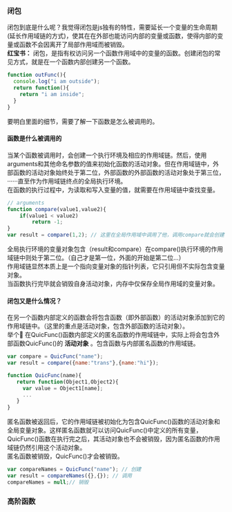 ### 闭包
闭包到底是什么呢？我觉得闭包是js独有的特性，需要延长一个变量的生命周期(延长作用域链的方式)，使其在在外部也能访问内部的变量或函数，使得内部的变量或函数不会因离开了局部作用域而被销毁。<br>
**红宝书：** 闭包，是指有权访问另一个函数作用域中的变量的函数。创建闭包的常见方式，就是在一个函数内部创建另一个函数。
```js
function outFunc(){
  console.log("i am outside");
  return function(){
    return "i am inside";
  }
}
```
要明白里面的细节，需要了解一下函数是怎么被调用的。<br>
#### 函数是什么被调用的
当某个函数被调用时，会创建一个执行环境及相应的作用域链。然后，使用arguments和其他命名参数的值来初始化函数的活动对象。但在作用域链中，外部函数的活动对象始终处于第二位，外部函数的外部函数的活动对象处于第三位，······直至作为作用域链终点的全局执行环境。<br>
在函数的执行过程中，为读取和写入变量的值，就需要在作用域链中查找变量。<br>
```js
// arguments
function compare(value1,value2){
    if(value1 < value2)
        return -1;
}
var result = compare(1,2); // 这里在全局作用域中调用了他，调用compare就会创建一个arguments,value1,value2的活动对象。
```
全局执行环境的变量对象包含（result和compare）在compare()执行环境的作用域链中则处于第二位。（自己才是第一位，外面的开始是第二位...）<br>
作用域链显然本质上是一个指向变量对象的指针列表，它只引用但不实际包含变量对象。<br>
当函数执行完毕就会销毁自身活动对象，内存中仅保存全局作用域的变量对象。<br>
#### 闭包又是什么情况？
在另一个函数内部定义的函数会将包含函数（即外部函数）的活动对象添加到它的作用域链中。（这里的重点是活动对象，包含外部函数的活动对象）。<br>
举个🌰 在QuicFunc()函数内部定义的匿名函数的作用域链中，实际上将会包含外部函数QuicFunc()的 **活动对象** 。包含函数与内部匿名函数的作用域链。<br>
```js
var compare = QuicFunc("name");
var result = compare({name:"trans"},{name:"hi"});
```
```js
function QuicFunc(name){
   return function(Object1,Object2){
     var value = Object1[name];
     ...
   }
}
```
匿名函数被返回后，它的作用域链被初始化为包含QuicFunc()函数的活动对象和全局变量对象。这样匿名函数就可以访问QuicFunc()中定义的所有变量，QuicFunc()函数在执行完之后，其活动对象也不会被销毁，因为匿名函数的作用域链仍然引用这个活动对象。<br>
匿名函数被销毁，QuicFunc()才会被销毁。<br>
```js
var compareNames = QuicFunc("name"); // 创建
var result = compareNames({},{}); // 调用
compareNames = null;// 销毁
```
### 高阶函数

